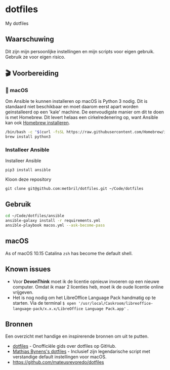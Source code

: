 # dotfiles
My dotfiles

## Waarschuwing

Dit zijn mijn persoonlijke instellingen en mijn scripts voor eigen gebruik. Gebruik ze voor eigen risico.

## 🎬 Voorbereiding

### 🍏 macOS

Om Ansible te kunnen installeren op macOS is Python 3 nodig. Dit is standaard niet beschikbaar en moet daarom eerst apart worden geinstalleerd op een 'kale' machine. De eenvoudigste manier om dit te doen is met Homebrew. Dit levert helaas een cirkelredenering op, want Ansible kan ook [Homebrew installeren](https://brew.sh/).

```sh
/bin/bash -c "$(curl -fsSL https://raw.githubusercontent.com/Homebrew/install/HEAD/install.sh)"
brew install python3
```

### Installeer Ansible

Installeer Ansible

    pip3 install ansible

Kloon deze repository

    git clone git@github.com:metbril/dotfiles.git ~/Code/dotfiles

## Gebruik

```sh
cd ~/Code/dotfiles/ansible
ansible-galaxy install -r requirements.yml
ansible-playbook macos.yml --ask-become-pass
```

## macOS

As of macOS 10.15 Catalina `zsh` has become the default shell.

## Known issues

- Voor **DevonThink** moet ik de licentie opnieuw invoeren op een nieuwe computer. Omdat ik maar 2 licenties heb, moet ik de oude licentie online vrijgeven.
- Het is nog nodig om het LibreOffice Language Pack handmatig op te starten. Via de terminal `$ open '/usr/local/Caskroom/libreoffice-language-pack/x.x.x/LibreOffice Language Pack.app'` .


## Bronnen

Een overzicht met handige en inspirerende bronnen om uit te putten.

- [dotfiles](https://dotfiles.github.io/) - Onofficiële gids over dotfiles op GitHub.
- [Mathias Bynens's dotfiles](https://github.com/mathiasbynens/dotfiles) - Inclusief zijn legendarische script met verstandige default instellingen voor macOS.
- https://github.com/mateusrevoredo/dotfiles
